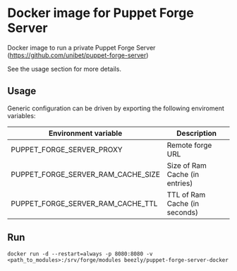 # Docker image for Puppet Forge Server
Docker image to run a private Puppet Forge Server (https://github.com/unibet/puppet-forge-server)

See the usage section for more details.

## Usage
Generic configuration can be driven by exporting the following enviroment variables:

| Environment variable  | Description |
| ------------- | ------------- |
| PUPPET_FORGE_SERVER_PROXY | Remote forge URL |
| PUPPET_FORGE_SERVER_RAM_CACHE_SIZE | Size of Ram Cache (in entries) | 
| PUPPET_FORGE_SERVER_RAM_CACHE_TTL | TTL of Ram Cache (in seconds) |

## Run
```
docker run -d --restart=always -p 8080:8080 -v <path_to_modules>:/srv/forge/modules beezly/puppet-forge-server-docker
```
